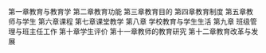 第一章教育与教育学
第二章教育功能
第三章教育目的
第四章教育制度
第五章教师与学生
第六章课程
第七章课堂教学
第八章 学校教育与学生生活
第九章 班级管理与班主任工作
第十章学生评价
第十一章教师的教育研究
第十二章教育改革与发展
